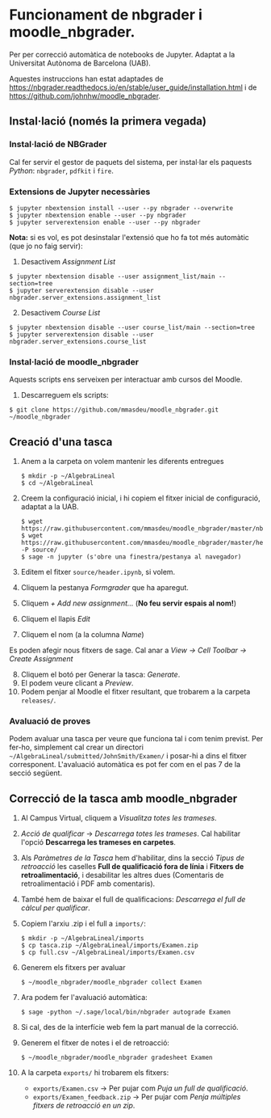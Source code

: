 # Funcionament de nbgrader i moodle_nbgrader.

Per per correcció automàtica de notebooks de Jupyter. Adaptat a la Universitat Autònoma de Barcelona (UAB).

Aquestes instruccions han estat adaptades de <https://nbgrader.readthedocs.io/en/stable/user_guide/installation.html> i de <https://github.com/johnhw/moodle_nbgrader>.

## Instal·lació (només la primera vegada)

### Instal·lació de NBGrader

Cal fer servir el gestor de paquets del sistema, per instal·lar els paquests *Python*: `nbgrader`, `pdfkit` i `fire`.

### Extensions de Jupyter necessàries

  ```
  $ jupyter nbextension install --user --py nbgrader --overwrite
  $ jupyter nbextension enable --user --py nbgrader
  $ jupyter serverextension enable --user --py nbgrader
  ```

**Nota:** si es vol, es pot desinstalar l'extensió que ho fa tot més automàtic (que jo no faig servir):

  1. Desactivem *Assignment List*

  ```
  $ jupyter nbextension disable --user assignment_list/main --section=tree
  $ jupyter serverextension disable --user nbgrader.server_extensions.assignment_list
  ```

  2. Desactivem *Course List*

  ```
  $ jupyter nbextension disable --user course_list/main --section=tree
  $ jupyter serverextension disable --user nbgrader.server_extensions.course_list
  ```

### Instal·lació de moodle_nbgrader

Aquests scripts ens serveixen per interactuar amb cursos del Moodle.

1. Descarreguem els scripts:

  `$ git clone https://github.com/mmasdeu/moodle_nbgrader.git ~/moodle_nbgrader`

## Creació d'una tasca

1. Anem a la carpeta on volem mantenir les diferents entregues

   ```
   $ mkdir -p ~/AlgebraLineal
   $ cd ~/AlgebraLineal
   ```

2. Creem la configuració inicial, i hi copiem el fitxer inicial de configuració, adaptat a la UAB.

   ```
   $ wget https://raw.githubusercontent.com/mmasdeu/moodle_nbgrader/master/nbgrader_config.py
   $ wget https://raw.githubusercontent.com/mmasdeu/moodle_nbgrader/master/header.ipynb -P source/
   $ sage -n jupyter (s'obre una finestra/pestanya al navegador)
   ```

3. Editem el fitxer `source/header.ipynb`, si volem.
4. Cliquem la pestanya *Formgrader* que ha aparegut.
5. Cliquem *+ Add new assignment...* (**No feu servir espais al nom!**)
6. Cliquem el llapis *Edit*
7. Cliquem el nom  (a la columna *Name*)

Es poden afegir nous fitxers de sage. Cal anar a *View -> Cell Toolbar -> Create Assignment*

8. Cliquem el botó per Generar la tasca: *Generate*.
9. El podem veure clicant a *Preview*.
10. Podem penjar al Moodle el fitxer resultant, que trobarem a la carpeta `releases/`.

### Avaluació de proves

Podem avaluar una tasca per veure que funciona tal i com tenim previst. Per fer-ho, simplement cal
crear un directori `~/AlgebraLineal/submitted/JohnSmith/Examen/` i posar-hi a dins el fitxer corresponent.
L'avaluació automàtica es pot fer com en el pas 7 de la secció següent.

## Correcció de la tasca amb moodle_nbgrader

1. Al Campus Virtual, cliquem a *Visualitza totes les trameses*.
2. *Acció de qualificar* -> *Descarrega totes les trameses*. Cal habilitar l'opció **Descarrega les trameses en carpetes**.
3. Als *Paràmetres de la Tasca* hem d'habilitar, dins la secció *Tipus de retroacció* les caselles **Full de qualificació fora de línia** i **Fitxers de retroalimentació**, i desabilitar les altres dues (Comentaris de retroalimentació i PDF amb comentaris).
4. També hem de baixar el full de qualificacions: *Descarrega el full de càlcul per qualificar*.
5. Copiem l'arxiu .zip i el full a `imports/`:

   ```
   $ mkdir -p ~/AlgebraLineal/imports
   $ cp tasca.zip ~/AlgebraLineal/imports/Examen.zip
   $ cp full.csv ~/AlgebraLineal/imports/Examen.csv
   ```

6. Generem els fitxers per avaluar

   `$ ~/moodle_nbgrader/moodle_nbgrader collect Examen`

7. Ara podem fer l'avaluació automàtica:

   `$ sage -python ~/.sage/local/bin/nbgrader autograde Examen`

8. Si cal, des de la interfície web fem la part manual de la correcció.
9. Generem el fitxer de notes i el de retroacció:

   ```
   $ ~/moodle_nbgrader/moodle_nbgrader gradesheet Examen
   ```

10. A la carpeta `exports/` hi trobarem els fitxers:

    - `exports/Examen.csv` -> Per pujar com *Puja un full de qualificació*.
    - `exports/Examen_feedback.zip` -> Per pujar com *Penja múltiples fitxers de retroacció en un zip*.
